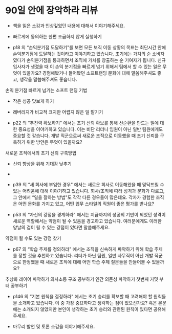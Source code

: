 # 90일 안에 장악하라 리뷰

- 책을 읽은 소감과 인상깊었던 내용에 대해서 이야기해주세요.

- 빠르게에 동의하는 한편 조급하지 않게 실행하기


- p18 의 “손익분기점 도달하기"를 보면 모든 보직 이동 상황의 목표는 최단시간 안에 손익분기점에 도달하는 것이라고 이야기하고 있습니다. 초기에는 가치의 순 소비자 였다가 손익분기점을 통과하면서 조직에 가치를 창출하는 순 기여자가 됩니다. 
신규 입사자가 생겼을 때 이 손익 분기점을 빠르게 넘기 위해서 팀에서 할 수 있는 일은 무엇이 있을가요? 경험해봤거나 들어봤던 소프트랜딩 문화에 대해 말씀해주셔도 좋고, 생각을 말씀해주셔도 좋습니다.

손익 분기점 빠르게 넘기는 소프트 랜딩 기법

- 작은 성공 맛보게 하기
- 레버리지가 비교적 크지만 어렵지 않은 일 맡기기

- p22 의 “추진력 확보하기" 에서는 초기 신뢰 확보를 통해 선순환을 만드는 일에 대한 중요성을 이야기하고 있습니다. 이는 비단 리더니 임원이 아닌 일반 팀원에게도 중요할 것 같습니다. 
개발 직군으로써 새로운 조직으로 이동했을 때 초기 신뢰를 구축하기 위한 방안은 무엇이 있을까요?


새로운 조직에서의 초기 신뢰 구축방법

- 신뢰 향상을 위해 기대감 낮추기
- 

- p39 의 “새 회사에 부임한 경우" 에서는 새로운 회사로 이동해왔을 때 맞닥뜨릴 수 있는 어려움에 대해 이야기하고 있습니다. 회사/조직에 따라 성격과 문화가 다르고, 그 안에서 “일을 잘하는 방법"도 각각 다른 경우들이 많은데요. 각자가 경험한 조직은 어떤 문화를 가지고 있고, 어떤 업무 스타일의 직원이 좋은 평가를 받나요?

- p53 의 “자신의 강점을 경계하라" 에서는 지금까지의 성공의 기반이 되었던 성격이 새로운 역할에서는 약점이 될 수 있음을 경고하고 있습니다. 여러분에게도 이러한 양날의 검이 될 수 있는 강점이 있다면 말씀해주세요.

약점이 될 수도 있는 강점 찾기

- p67 의 “학습 주제를 정의하라" 에서는 조직을 신속하게 파악하기 위해 학습 주제를 정할 것을 추천하고 있습니다. 리더가 아닌 팀원, 일반 사무직이 아닌 개발 직군으로 한정했을 때 새로운 조직에 대해 어떤 학습 주제 질문들을 만들어볼 수 있을까요?

추상화 레이어 파악하기
의사소통 구조 공부하기
인간 의존성 파악하기
첫번째 커밋 부터 공부하기

- p146 의 “기본 원칙을 결정하라" 에서는 초기 승리를 확보할 때 고려해야 할 원칙들을 소개하고 있습니다. 이 중 가장 중요하다고 생각하는 점이 있으신가요? 혹은 본문에는 소개되지 않았지만 본인이 생각하는 초기 승리와 관련된 원칙이 있다면 공유해주세요.

- 마무리 발언 및 토론 소감을 이야기해주세요.

